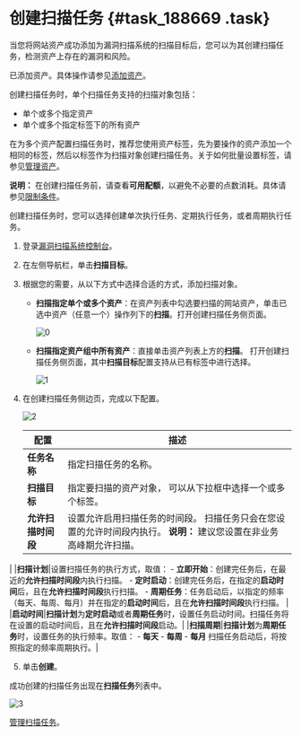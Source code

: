 # 创建扫描任务 {#task_188669 .task}

当您将网站资产成功添加为漏洞扫描系统的扫描目标后，您可以为其创建扫描任务，检测资产上存在的漏洞和风险。

已添加资产。具体操作请参见[添加资产](intl.zh-CN/用户指南/扫描目标/添加资产.md#)。

创建扫描任务时，单个扫描任务支持的扫描对象包括：

-   单个或多个指定资产
-   单个或多个指定标签下的所有资产

在为多个资产配置扫描任务时，推荐您使用资产标签，先为要操作的资产添加一个相同的标签，然后以标签作为扫描对象创建扫描任务。关于如何批量设置标签，请参见[管理资产](intl.zh-CN/用户指南/扫描目标/管理资产.md#)。

**说明：** 在创建扫描任务前，请查看**可用配额**，以避免不必要的点数消耗。具体请参见[限制条件](intl.zh-CN/用户指南/扫描任务/限制条件.md#)。

创建扫描任务时，您可以选择创建单次执行任务、定期执行任务，或者周期执行任务。

1.  登录[漏洞扫描系统控制台](https://yundun.console.aliyun.com/?p=avds)。
2.  在左侧导航栏，单击**扫描目标**。
3.  根据您的需要，从以下方式中选择合适的方式，添加扫描对象。 
    -   **扫描指定单个或多个资产**：在资产列表中勾选要扫描的网站资产，单击已选中资产（任意一个）操作列下的**扫描**。打开创建扫描任务侧页面。

        ![0](http://static-aliyun-doc.oss-cn-hangzhou.aliyuncs.com/assets/img/21862/156577754521003_zh-CN.png)

    -   **扫描指定资产组中所有资产**：直接单击资产列表上方的**扫描**。 打开创建扫描任务侧页面，其中**扫描目标**配置支持从已有标签中进行选择。

        ![1](http://static-aliyun-doc.oss-cn-hangzhou.aliyuncs.com/assets/img/21862/156577754645456_zh-CN.png)

4.  在创建扫描任务侧边页，完成以下配置。 

    ![2](http://static-aliyun-doc.oss-cn-hangzhou.aliyuncs.com/assets/img/21862/156577754621016_zh-CN.png)

    |配置|描述|
    |--|--|
    |**任务名称**|指定扫描任务的名称。|
    |**扫描目标**|指定要扫描的资产对象， 可以从下拉框中选择一个或多个标签。|
    |**允许扫描时间段**|设置允许启用扫描任务的时间段。 扫描任务只会在您设置的允许时间段内执行。 **说明：** 建议您设置在非业务高峰期允许扫描。

 |
    |**扫描计划**|设置扫描任务的执行方式，取值：     -   **立即开始**：创建完任务后，在最近的**允许扫描时间段**内执行扫描。
    -   **定时启动**：创建完任务后，在指定的**启动时间**后，且在**允许扫描时间段**执行扫描。
    -   **周期任务**：任务启动后，以指定的频率（每天、每周、每月）并在指定的**启动时间**后，且在**允许扫描时间段**执行扫描。
 |
    |**启动时间**|**扫描计划**为**定时启动**或者**周期任务**时，设置任务启动时间。扫描任务将在设置的启动时间后，且在**允许扫描时间段**启动。|
    |**扫描周期**|**扫描计划**为**周期任务**时，设置任务的执行频率。取值：     -   **每天**
    -   **每周**
    -   **每月**
 扫描任务启动后，将按照指定的频率周期执行。|

5.  单击**创建**。

成功创建的扫描任务出现在**扫描任务**列表中。

![3](http://static-aliyun-doc.oss-cn-hangzhou.aliyuncs.com/assets/img/21862/156577754621005_zh-CN.png)

[管理扫描任务](intl.zh-CN/用户指南/扫描任务/管理扫描任务.md#)。

